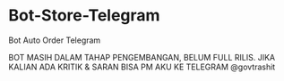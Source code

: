 # Bot-Store-Telegram
Bot Auto Order Telegram

BOT MASIH DALAM TAHAP PENGEMBANGAN, BELUM FULL RILIS.
JIKA KALIAN ADA KRITIK & SARAN BISA PM AKU KE TELEGRAM @govtrashit 
